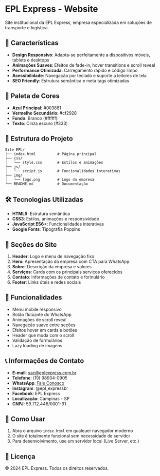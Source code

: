 # EPL Express - Website

Site institucional da EPL Express, empresa especializada em soluções de transporte e logística.

## 🚀 Características

- **Design Responsivo**: Adapta-se perfeitamente a dispositivos móveis, tablets e desktops
- **Animações Suaves**: Efeitos de fade-in, hover transitions e scroll reveal
- **Performance Otimizada**: Carregamento rápido e código limpo
- **Acessibilidade**: Navegação por teclado e suporte a leitores de tela
- **SEO Friendly**: Estrutura semântica e meta tags otimizadas

## 🎨 Paleta de Cores

- **Azul Principal**: #003881
- **Vermelho Secundário**: #cf2928
- **Fundo**: Branco (#ffffff)
- **Texto**: Cinza escuro (#333)

## 📁 Estrutura do Projeto

```
Site EPL/
├── index.html          # Página principal
├── css/
│   └── style.css       # Estilos e animações
├── js/
│   └── script.js       # Funcionalidades interativas
├── img/
│   └── logo.png        # Logo da empresa
└── README.md           # Documentação
```

## 🛠️ Tecnologias Utilizadas

- **HTML5**: Estrutura semântica
- **CSS3**: Estilos, animações e responsividade
- **JavaScript ES6+**: Funcionalidades interativas
- **Google Fonts**: Tipografia Poppins

## 📱 Seções do Site

1. **Header**: Logo e menu de navegação fixo
2. **Hero**: Apresentação da empresa com CTA para WhatsApp
3. **Sobre**: Descrição da empresa e valores
4. **Serviços**: Cards com os principais serviços oferecidos
5. **Contato**: Informações de contato e formulário
6. **Footer**: Links úteis e redes sociais

## 🔧 Funcionalidades

- Menu mobile responsivo
- Botão flutuante do WhatsApp
- Animações de scroll reveal
- Navegação suave entre seções
- Efeitos hover em cards e botões
- Header que muda com o scroll
- Validação de formulários
- Lazy loading de imagens

## 📞 Informações de Contato

- **E-mail**: sac@eplexpress.com.br
- **Telefone**: (19) 98904-0905
- **WhatsApp**: [Fale Conosco](https://wa.me/5519989040905)
- **Instagram**: @epl_expressbr
- **Facebook**: EPL Express
- **Localização**: Campinas - SP
- **CNPJ**: 59.712.446/0001-91

## 🚀 Como Usar

1. Abra o arquivo `index.html` em qualquer navegador moderno
2. O site é totalmente funcional sem necessidade de servidor
3. Para desenvolvimento, use um servidor local (Live Server, etc.)

## 📄 Licença

© 2024 EPL Express. Todos os direitos reservados.

